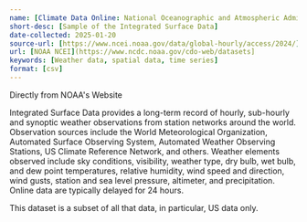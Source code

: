 ```yaml
---
name: [Climate Data Online: National Oceanographic and Atmospheric Administration]
short-desc: [Sample of the Integrated Surface Data]
date-collected: 2025-01-20
source-url: [https://www.ncei.noaa.gov/data/global-hourly/access/2024/]
url: [NOAA NCEI](https://www.ncdc.noaa.gov/cdo-web/datasets]
keywords: [Weather data, spatial data, time series]
format: [csv]
---
```


Directly from NOAA's Website

Integrated Surface Data provides a long-term record of hourly, sub-hourly and synoptic weather observations from station networks around the world. Observation sources include the World Meteorological Organization, Automated Surface Observing System, Automated Weather Observing Stations, US Climate Reference Network, and others. Weather elements observed include sky conditions, visibility, weather type, dry bulb, wet bulb, and dew point temperatures, relative humidity, wind speed and direction, wind gusts, station and sea level pressure, altimeter, and precipitation. Online data are typically delayed for 24 hours.

This dataset is a subset of all that data, in particular, US data only.
